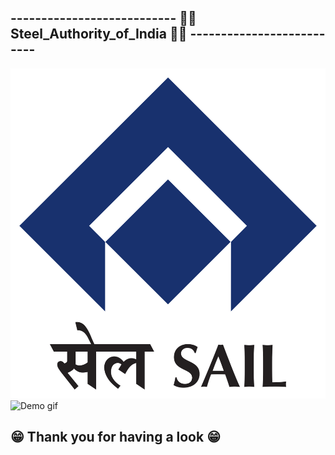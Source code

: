 ## ---------------------------   👨‍🔧 Steel_Authority_of_India 👨‍🔧   --------------------------

![Demo img](./Steel_Authority_of_India.png)
![Demo gif](./Steel_Authority_of_India.gif)

## 😁 Thank you for having a look 😁



## 
